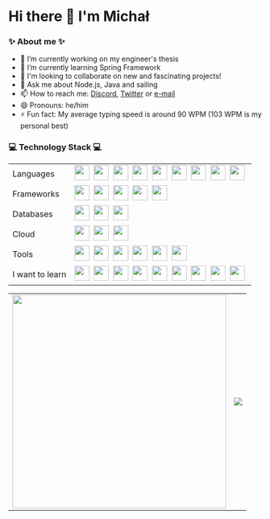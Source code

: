 <h1> Hi there 👋 I'm Michał </h1>

<h3>✨ About me ✨</h3>

- 🔭 I’m currently working on my engineer's thesis
- 🌱 I’m currently learning Spring Framework
- 👯 I'm looking to collaborate on new and fascinating projects!
- 💬 Ask me about Node.js, Java and sailing
- 📫 How to reach me: <a href="https://discordapp.com/users/401427838772707351">Discord</a>, <a href="https://twitter.com/lilhueh">Twitter</a> or <a href="mailto:mt.michaltangri@gmail.com">e-mail</a>
- 😄 Pronouns: he/him
- ⚡ Fun fact: My average typing speed is around 90 WPM (103 WPM is my personal best)

<h3>💻 Technology Stack 💻</h3>

<table>
    <tr>
        <td>Languages</td>
        <td>
            <span><img src="https://cdn.jsdelivr.net/gh/devicons/devicon@latest/icons/javascript/javascript-original.svg" width="30px"></span>&nbsp;
            <span><img src="https://cdn.jsdelivr.net/gh/devicons/devicon@latest/icons/typescript/typescript-original.svg" width="30px"></span>&nbsp;
            <span><img src="https://cdn.jsdelivr.net/gh/devicons/devicon@latest/icons/python/python-original.svg" width="30px"></span>&nbsp;
            <span><img src="https://cdn.jsdelivr.net/gh/devicons/devicon@latest/icons/java/java-original.svg" width="30px"></span>&nbsp;
            <span><img src="https://cdn.jsdelivr.net/gh/devicons/devicon@latest/icons/cplusplus/cplusplus-original.svg" width="30px"></span>&nbsp;
            <span><img src="https://cdn.jsdelivr.net/gh/devicons/devicon@latest/icons/php/php-original.svg" width="30px"></span>&nbsp;
            <span><img src="https://cdn.jsdelivr.net/gh/devicons/devicon@latest/icons/html5/html5-plain.svg" width="30px"></span>&nbsp;
            <span><img src="https://cdn.jsdelivr.net/gh/devicons/devicon@latest/icons/css3/css3-original.svg" width="30px"></span>&nbsp;
            <span><img src="https://cdn.jsdelivr.net/gh/devicons/devicon@latest/icons/sass/sass-original.svg" width="30px"></span>&nbsp;
        </td>
    </tr>
    <tr>
        <td>Frameworks</td>
        <td>
            <span><img src="https://cdn.jsdelivr.net/gh/devicons/devicon@latest/icons/nodejs/nodejs-original.svg" width="30px"></span>&nbsp;
            <span><img src="https://cdn.jsdelivr.net/gh/devicons/devicon@latest/icons/express/express-original.svg" width="30px"></span>&nbsp;
            <span><img src="https://cdn.jsdelivr.net/gh/devicons/devicon@latest/icons/react/react-original.svg" width="30px"></span>&nbsp;
            <span><img src="https://cdn.jsdelivr.net/gh/devicons/devicon@latest/icons/jest/jest-plain.svg" width="30px"></span>&nbsp;
            <span><img src="https://cdn.jsdelivr.net/gh/devicons/devicon@latest/icons/bootstrap/bootstrap-plain.svg" width="30px"></span>&nbsp;
        </td>
    </tr>
    <tr>
        <td>Databases</td>
        <td>
            <span><img src="https://cdn.jsdelivr.net/gh/devicons/devicon@latest/icons/mongodb/mongodb-original.svg" width="30px"></span>&nbsp;
            <span><img src="https://cdn.jsdelivr.net/gh/devicons/devicon@latest/icons/postgresql/postgresql-original.svg" width="30px"></span>&nbsp;
            <span><img src="https://cdn.jsdelivr.net/gh/devicons/devicon@latest/icons/mysql/mysql-original.svg" width="30px"></span>&nbsp;
        </td>
    </tr>
    <tr>
        <td>Cloud</td>
        <td>
            <span><img src="https://cdn.jsdelivr.net/gh/devicons/devicon@latest/icons/firebase/firebase-plain.svg" width="30px"></span>&nbsp;
            <span><img src="https://cdn.jsdelivr.net/gh/devicons/devicon@latest/icons/googlecloud/googlecloud-original.svg" width="30px"></span>&nbsp;
            <span><img src="https://cdn.jsdelivr.net/gh/devicons/devicon@latest/icons/heroku/heroku-plain.svg" width="30px"></span>&nbsp;
        </td>
    </tr>
    <tr>
        <td>Tools</td>
        <td>
            <span><img src="https://cdn.jsdelivr.net/gh/devicons/devicon@latest/icons/npm/npm-original-wordmark.svg" width="30px"></span>&nbsp;
            <span><img src="https://cdn.jsdelivr.net/gh/devicons/devicon@latest/icons/git/git-original.svg" width="30px"></span>&nbsp;
            <span><img src="https://cdn.jsdelivr.net/gh/devicons/devicon@latest/icons/vscode/vscode-original.svg" width="30px"></span>&nbsp;
            <span><img src="https://plugins.jetbrains.com/assets/icons/jetbrains.png" width="30px"></span>&nbsp;
            <span><img src="https://cdn.jsdelivr.net/gh/devicons/devicon@latest/icons/windows8/windows8-original.svg" width="30px"></span>&nbsp;
            <span><img src="https://cdn.jsdelivr.net/gh/devicons/devicon@latest/icons/ubuntu/ubuntu-plain.svg" width="30px"></span>&nbsp;
        </td>
    </tr>
    <tr>
        <td>I want to learn</td>
        <td>
            <span><img src="https://cdn.jsdelivr.net/gh/devicons/devicon@latest/icons/spring/spring-original.svg" width="30px"></span>&nbsp;
            <span><img src="https://cdn.jsdelivr.net/gh/devicons/devicon@latest/icons/docker/docker-plain.svg" width="30px"></span>&nbsp;
            <span><img src="https://cdn.jsdelivr.net/gh/devicons/devicon@latest/icons/django/django-original.svg" width="30px"></span>&nbsp;
            <span><img src="https://cdn.jsdelivr.net/gh/devicons/devicon@latest/icons/flask/flask-original-wordmark.svg" width="30px"></span>&nbsp;
            <span><img src="https://cdn.jsdelivr.net/gh/devicons/devicon@latest/icons/electron/electron-original.svg" width="30px"></span>&nbsp;
            <span><img src="https://cdn.jsdelivr.net/gh/devicons/devicon@latest/icons/redis/redis-plain.svg" width="30px"></span>&nbsp;
            <span><img src="https://cdn.jsdelivr.net/gh/devicons/devicon@latest/icons/jquery/jquery-original.svg" width="30px"></span>&nbsp;
            <span><img src="https://cdn.jsdelivr.net/gh/devicons/devicon@latest/icons/lua/lua-original-wordmark.svg" width="30px"></span>&nbsp;
            <span><img src="https://cdn.jsdelivr.net/gh/devicons/devicon@latest/icons/vim/vim-original.svg" width="30px"></span>&nbsp;
        </td>
    </tr>
</table>

<table>
    <tr>
        <td><img src="https://github-readme-stats.vercel.app/api?username=michal-tangri&show_icons=true&theme=tokyonight" width="424x"></td>
        <td><img src="https://github-readme-stats.vercel.app/api/top-langs/?username=michal-tangri&layout=compact&theme=tokyonight"></td>
    </tr>
</table>
